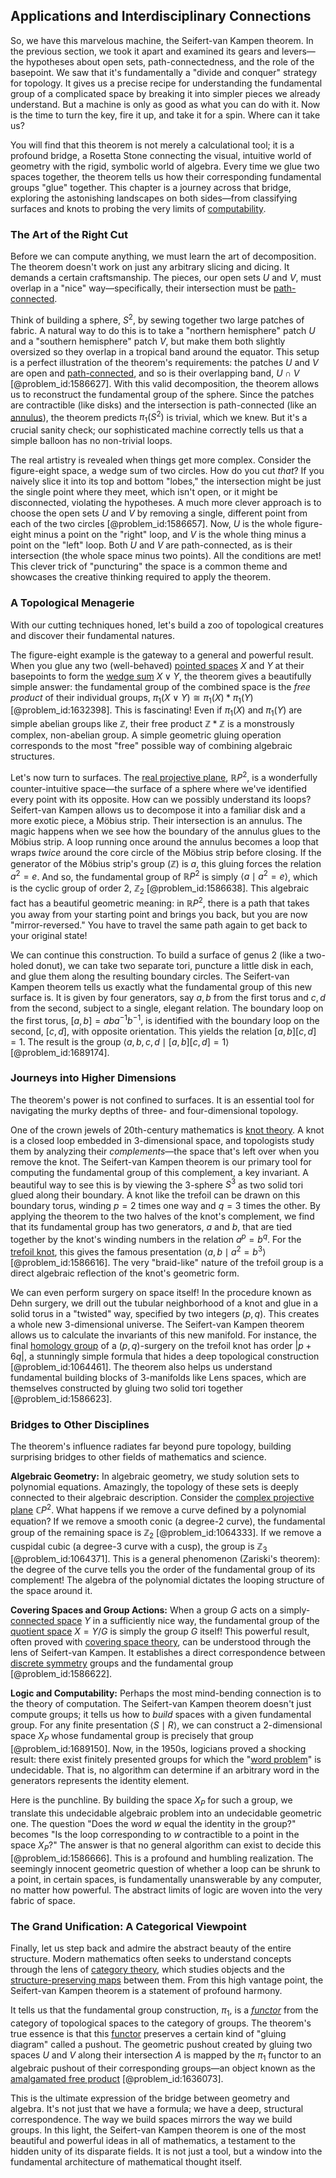 ## Applications and Interdisciplinary Connections

So, we have this marvelous machine, the Seifert-van Kampen theorem. In the previous section, we took it apart and examined its gears and levers—the hypotheses about open sets, path-connectedness, and the role of the basepoint. We saw that it's fundamentally a "divide and conquer" strategy for topology. It gives us a precise recipe for understanding the fundamental group of a complicated space by breaking it into simpler pieces we already understand. But a machine is only as good as what you can do with it. Now is the time to turn the key, fire it up, and take it for a spin. Where can it take us?

You will find that this theorem is not merely a calculational tool; it is a profound bridge, a Rosetta Stone connecting the visual, intuitive world of geometry with the rigid, symbolic world of algebra. Every time we glue two spaces together, the theorem tells us how their corresponding fundamental groups "glue" together. This chapter is a journey across that bridge, exploring the astonishing landscapes on both sides—from classifying surfaces and knots to probing the very limits of [computability](@article_id:275517).

### The Art of the Right Cut

Before we can compute anything, we must learn the art of decomposition. The theorem doesn't work on just any arbitrary slicing and dicing. It demands a certain craftsmanship. The pieces, our open sets $U$ and $V$, must overlap in a "nice" way—specifically, their intersection must be [path-connected](@article_id:148210).

Think of building a sphere, $S^2$, by sewing together two large patches of fabric. A natural way to do this is to take a "northern hemisphere" patch $U$ and a "southern hemisphere" patch $V$, but make them both slightly oversized so they overlap in a tropical band around the equator. This setup is a perfect illustration of the theorem's requirements: the patches $U$ and $V$ are open and [path-connected](@article_id:148210), and so is their overlapping band, $U \cap V$ [@problem_id:1586627]. With this valid decomposition, the theorem allows us to reconstruct the fundamental group of the sphere. Since the patches are contractible (like disks) and the intersection is path-connected (like an [annulus](@article_id:163184)), the theorem predicts $\pi_1(S^2)$ is trivial, which we knew. But it's a crucial sanity check; our sophisticated machine correctly tells us that a simple balloon has no non-trivial loops.

The real artistry is revealed when things get more complex. Consider the figure-eight space, a wedge sum of two circles. How do you cut *that*? If you naively slice it into its top and bottom "lobes," the intersection might be just the single point where they meet, which isn't open, or it might be disconnected, violating the hypotheses. A much more clever approach is to choose the open sets $U$ and $V$ by removing a single, different point from each of the two circles [@problem_id:1586657]. Now, $U$ is the whole figure-eight minus a point on the "right" loop, and $V$ is the whole thing minus a point on the "left" loop. Both $U$ and $V$ are path-connected, as is their intersection (the whole space minus two points). All the conditions are met! This clever trick of "puncturing" the space is a common theme and showcases the creative thinking required to apply the theorem.

### A Topological Menagerie

With our cutting techniques honed, let's build a zoo of topological creatures and discover their fundamental natures.

The figure-eight example is the gateway to a general and powerful result. When you glue any two (well-behaved) [pointed spaces](@article_id:273212) $X$ and $Y$ at their basepoints to form the [wedge sum](@article_id:270113) $X \vee Y$, the theorem gives a beautifully simple answer: the fundamental group of the combined space is the *free product* of their individual groups, $\pi_1(X \vee Y) \cong \pi_1(X) * \pi_1(Y)$ [@problem_id:1632398]. This is fascinating! Even if $\pi_1(X)$ and $\pi_1(Y)$ are simple abelian groups like $\mathbb{Z}$, their free product $\mathbb{Z} * \mathbb{Z}$ is a monstrously complex, non-abelian group. A simple geometric gluing operation corresponds to the most "free" possible way of combining algebraic structures.

Let's now turn to surfaces. The [real projective plane](@article_id:149870), $\mathbb{R}P^2$, is a wonderfully counter-intuitive space—the surface of a sphere where we've identified every point with its opposite. How can we possibly understand its loops? Seifert-van Kampen allows us to decompose it into a familiar disk and a more exotic piece, a Möbius strip. Their intersection is an annulus. The magic happens when we see how the boundary of the annulus glues to the Möbius strip. A loop running once around the annulus becomes a loop that wraps *twice* around the core circle of the Möbius strip before closing. If the generator of the Möbius strip's group ($\mathbb{Z}$) is $a$, this gluing forces the relation $a^2=e$. And so, the fundamental group of $\mathbb{R}P^2$ is simply $\langle a \mid a^2=e \rangle$, which is the cyclic group of order 2, $\mathbb{Z}_2$ [@problem_id:1586638]. This algebraic fact has a beautiful geometric meaning: in $\mathbb{R}P^2$, there is a path that takes you away from your starting point and brings you back, but you are now "mirror-reversed." You have to travel the same path again to get back to your original state!

We can continue this construction. To build a surface of genus 2 (like a two-holed donut), we can take two separate tori, puncture a little disk in each, and glue them along the resulting boundary circles. The Seifert-van Kampen theorem tells us exactly what the fundamental group of this new surface is. It is given by four generators, say $a, b$ from the first torus and $c, d$ from the second, subject to a single, elegant relation. The boundary loop on the first torus, $[a,b] = aba^{-1}b^{-1}$, is identified with the boundary loop on the second, $[c,d]$, with opposite orientation. This yields the relation $[a,b][c,d]=1$. The result is the group $\langle a,b,c,d \mid [a,b][c,d]=1 \rangle$ [@problem_id:1689174].

### Journeys into Higher Dimensions

The theorem's power is not confined to surfaces. It is an essential tool for navigating the murky depths of three- and four-dimensional topology.

One of the crown jewels of 20th-century mathematics is [knot theory](@article_id:140667). A knot is a closed loop embedded in 3-dimensional space, and topologists study them by analyzing their *complements*—the space that's left over when you remove the knot. The Seifert-van Kampen theorem is our primary tool for computing the fundamental group of this complement, a key invariant. A beautiful way to see this is by viewing the 3-sphere $S^3$ as two solid tori glued along their boundary. A knot like the trefoil can be drawn on this boundary torus, winding $p=2$ times one way and $q=3$ times the other. By applying the theorem to the two halves of the knot's complement, we find that its fundamental group has two generators, $a$ and $b$, that are tied together by the knot's winding numbers in the relation $a^p = b^q$. For the [trefoil knot](@article_id:265793), this gives the famous presentation $\langle a, b \mid a^2 = b^3 \rangle$ [@problem_id:1586616]. The very "braid-like" nature of the trefoil group is a direct algebraic reflection of the knot's geometric form.

We can even perform surgery on space itself! In the procedure known as Dehn surgery, we drill out the tubular neighborhood of a knot and glue in a solid torus in a "twisted" way, specified by two integers $(p,q)$. This creates a whole new 3-dimensional universe. The Seifert-van Kampen theorem allows us to calculate the invariants of this new manifold. For instance, the final [homology group](@article_id:144585) of a $(p,q)$-surgery on the trefoil knot has order $|p+6q|$, a stunningly simple formula that hides a deep topological construction [@problem_id:1064461]. The theorem also helps us understand fundamental building blocks of 3-manifolds like Lens spaces, which are themselves constructed by gluing two solid tori together [@problem_id:1586623].

### Bridges to Other Disciplines

The theorem's influence radiates far beyond pure topology, building surprising bridges to other fields of mathematics and science.

**Algebraic Geometry:** In algebraic geometry, we study solution sets to polynomial equations. Amazingly, the topology of these sets is deeply connected to their algebraic description. Consider the [complex projective plane](@article_id:262167) $\mathbb{C}P^2$. What happens if we remove a curve defined by a polynomial equation? If we remove a smooth conic (a degree-2 curve), the fundamental group of the remaining space is $\mathbb{Z}_2$ [@problem_id:1064333]. If we remove a cuspidal cubic (a degree-3 curve with a cusp), the group is $\mathbb{Z}_3$ [@problem_id:1064371]. This is a general phenomenon (Zariski's theorem): the degree of the curve tells you the order of the fundamental group of its complement! The algebra of the polynomial dictates the looping structure of the space around it.

**Covering Spaces and Group Actions:** When a group $G$ acts on a simply-[connected space](@article_id:152650) $Y$ in a sufficiently nice way, the fundamental group of the [quotient space](@article_id:147724) $X = Y/G$ is simply the group $G$ itself! This powerful result, often proved with [covering space theory](@article_id:272756), can be understood through the lens of Seifert-van Kampen. It establishes a direct correspondence between [discrete symmetry](@article_id:146500) groups and the fundamental group [@problem_id:1586622].

**Logic and Computability:** Perhaps the most mind-bending connection is to the theory of computation. The Seifert-van Kampen theorem doesn't just compute groups; it tells us how to *build* spaces with a given fundamental group. For any finite presentation $\langle S \mid R \rangle$, we can construct a 2-dimensional space $X_P$ whose fundamental group is precisely that group [@problem_id:1689150]. Now, in the 1950s, logicians proved a shocking result: there exist finitely presented groups for which the "[word problem](@article_id:135921)" is undecidable. That is, no algorithm can determine if an arbitrary word in the generators represents the identity element.

Here is the punchline. By building the space $X_P$ for such a group, we translate this undecidable algebraic problem into an undecidable geometric one. The question "Does the word $w$ equal the identity in the group?" becomes "Is the loop corresponding to $w$ contractible to a point in the space $X_P$?" The answer is that no general algorithm can exist to decide this [@problem_id:1586666]. This is a profound and humbling realization. The seemingly innocent geometric question of whether a loop can be shrunk to a point, in certain spaces, is fundamentally unanswerable by any computer, no matter how powerful. The abstract limits of logic are woven into the very fabric of space.

### The Grand Unification: A Categorical Viewpoint

Finally, let us step back and admire the abstract beauty of the entire structure. Modern mathematics often seeks to understand concepts through the lens of [category theory](@article_id:136821), which studies objects and the [structure-preserving maps](@article_id:154408) between them. From this high vantage point, the Seifert-van Kampen theorem is a statement of profound harmony.

It tells us that the fundamental group construction, $\pi_1$, is a *[functor](@article_id:260404)* from the category of topological spaces to the category of groups. The theorem's true essence is that this [functor](@article_id:260404) preserves a certain kind of "gluing diagram" called a pushout. The geometric pushout created by gluing two spaces $U$ and $V$ along their intersection $A$ is mapped by the $\pi_1$ functor to an algebraic pushout of their corresponding groups—an object known as the [amalgamated free product](@article_id:155204) [@problem_id:1636073].

This is the ultimate expression of the bridge between geometry and algebra. It's not just that we have a formula; we have a deep, structural correspondence. The way we build spaces mirrors the way we build groups. In this light, the Seifert-van Kampen theorem is one of the most beautiful and powerful ideas in all of mathematics, a testament to the hidden unity of its disparate fields. It is not just a tool, but a window into the fundamental architecture of mathematical thought itself.